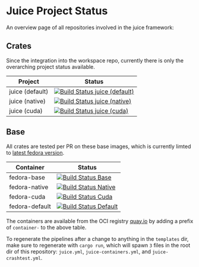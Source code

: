 # Juice Project Status

An overview page of all repositories involved in the juice framework:

## Crates

Since the integration into the workspace repo, currently there is only the overarching project status available.

| Project          | Status |
| ---------------- | --- |
| juice (default) | [![Build Status juice (default)](https://ci.fff.rs/api/v1/teams/fff/pipelines/juice/jobs/test-juice-fedora-default/badge)](https://ci.fff.rs/teams/fff/pipelines/juice) |
| juice (native) | [![Build Status juice (native)](https://ci.fff.rs/api/v1/teams/fff/pipelines/juice/jobs/test-juice-fedora-native/badge)](https://ci.fff.rs/teams/fff/pipelines/juice) |
| juice (cuda) | [![Build Status juice (cuda)](https://ci.fff.rs/api/v1/teams/fff/pipelines/juice/jobs/test-juice-fedora-cuda/badge)](https://ci.fff.rs/teams/fff/pipelines/juice) |

## Base

All crates are tested per PR on these base images, which is currently limted to [latest fedora version](https://getfedora.org).

| Container | Status |
| --- | --- |
| fedora-base | [![Build Status Base](https://ci.fff.rs/api/v1/teams/fff/pipelines//juice-containers/jobs/create-oci-fedora-base/badge)](https://ci.fff.rs/teams/fff/pipelines/juice-containers/jobs/create-oci-fedora-base) |
| fedora-native | [![Build Status Native](https://ci.fff.rs/api/v1/teams/fff/pipelines//juice-containers/jobs/create-oci-fedora-native/badge)](https://ci.fff.rs/teams/fff/pipelines/juice-containers/jobs/create-oci-fedora-native) |
| fedora-cuda | [![Build Status Cuda](https://ci.fff.rs/api/v1/teams/fff/pipelines//juice-containers/jobs/create-oci-fedora-cuda/badge)](https://ci.fff.rs/teams/fff/pipelines/juice-containers/jobs/create-oci-fedora-cuda) |
| fedora-default | [![Build Status Default](https://ci.fff.rs/api/v1/teams/fff/pipelines//juice-containers/jobs/create-oci-fedora-default/badge)](https://ci.fff.rs/teams/fff/pipelines/juice-containers/jobs/create-oci-fedora-default) |

The containers are available from the OCI registry [quay.io](https://quay.io/organization/fff) by adding
a prefix of `container-` to the above table.

To regenerate the pipelines after a change to anything in the `templates` dir, make sure to regenerate with `cargo run`, which will spawn `3` files in the root dir of this repository: `juice.yml`, `juice-containers.yml`, and `juice-crashtest.yml`.
